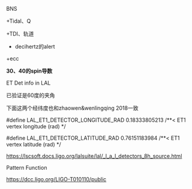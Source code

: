 BNS

+Tidal、Q

+TDI、轨道

+ decihertz的alert

+ecc

**30、40的spin导数**



ET Det info in LAL

已验证是60度的夹角

下面这两个经纬度也和zhaowen&wenlingqing 2018一致

 \#define LAL_ET1_DETECTOR_LONGITUDE_RAD          0.18333805213   /**< ET1 vertex longitude (rad) */

\#define LAL_ET1_DETECTOR_LATITUDE_RAD           0.76151183984   /**< ET1 vertex latitude (rad) */

https://lscsoft.docs.ligo.org/lalsuite/lal/_l_a_l_detectors_8h_source.html

Pattern Function

https://dcc.ligo.org/LIGO-T010110/public


